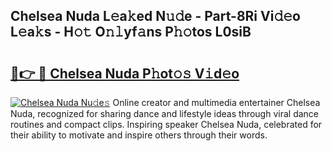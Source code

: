 ## Chelsea Nuda L𝚎a𝚔ed N𝚞𝚍e - Part-8Ri Vi𝚍𝚎o L𝚎a𝚔s - H𝚘𝚝 O𝚗𝚕yf𝚊ns P𝚑𝚘tos L0siB

# <h2><a href="http://kf9kdm.oniu.top/?m=Chelsea+Nuda">🔗👉 🔴 Chelsea Nuda P𝚑ot𝚘𝚜 V𝚒d𝚎o</a></h2>

[![Chelsea Nuda Nu𝚍e𝚜](https://i.imgur.com/0qMVB7G.gif)](http://kf9kdm.oniu.top/?m=Chelsea+Nuda)
Online creator and multimedia entertainer Chelsea Nuda, recognized for sharing dance and lifestyle ideas through viral dance routines and compact clips. Inspiring speaker Chelsea Nuda, celebrated for their ability to motivate and inspire others through their words.  
